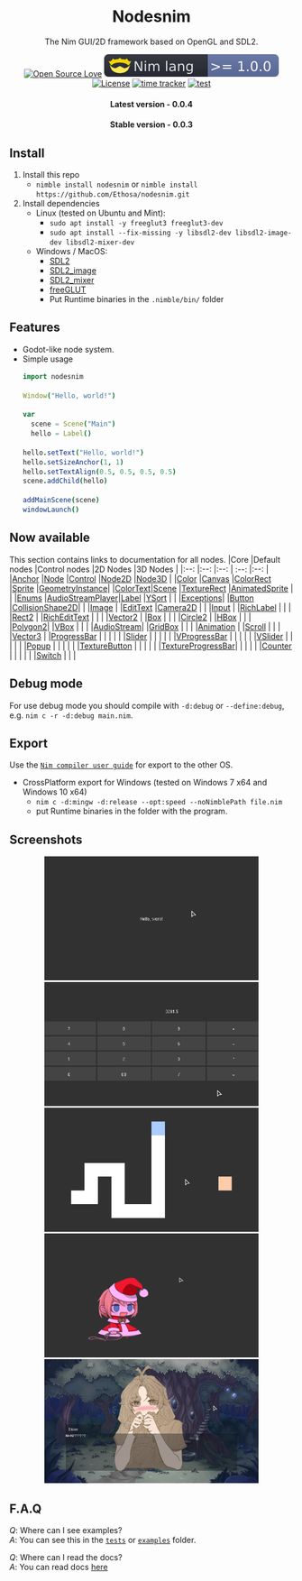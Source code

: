 <h1 align="center">Nodesnim</h1>
<div align="center">The Nim GUI/2D framework based on OpenGL and SDL2.

[![Open Source Love](https://badges.frapsoft.com/os/v1/open-source.svg?v=103)](https://github.com/ellerbrock/open-source-badges/)
[![Nim language-plastic](https://github.com/Ethosa/yukiko/blob/master/nim-lang.svg)](https://github.com/Ethosa/yukiko/blob/master/nim-lang.svg)
[![License](https://img.shields.io/github/license/Ethosa/nodesnim)](https://github.com/Ethosa/nodesnim/blob/master/LICENSE)
[![time tracker](https://wakatime.com/badge/github/Ethosa/nodesnim.svg)](https://wakatime.com/badge/github/Ethosa/nodesnim)
[![test](https://github.com/Ethosa/nodesnim/workflows/test/badge.svg)](https://github.com/Ethosa/nodesnim/actions)

<h4>Latest version - 0.0.4</h4>
<h4>Stable version - 0.0.3</h4>
</div>

## Install
1. Install this repo
   -  `nimble install nodesnim` or `nimble install https://github.com/Ethosa/nodesnim.git`
2. Install dependencies
   -  Linux (tested on Ubuntu and Mint):
      - `sudo apt install -y freeglut3 freeglut3-dev`
      - `sudo apt install --fix-missing -y libsdl2-dev libsdl2-image-dev libsdl2-mixer-dev`
   -  Windows / MacOS:
      -  [SDL2](https://www.libsdl.org/download-2.0.php)
      -  [SDL2_image](https://www.libsdl.org/projects/SDL_image/)
      -  [SDL2_mixer](https://www.libsdl.org/projects/SDL_mixer/)
      -  [freeGLUT](http://freeglut.sourceforge.net/)
      -  Put Runtime binaries in the `.nimble/bin/` folder

## Features
- Godot-like node system.
- Simple usage
  ```nim
  import nodesnim

  Window("Hello, world!")

  var
    scene = Scene("Main")
    hello = Label()

  hello.setText("Hello, world!")
  hello.setSizeAnchor(1, 1)
  hello.setTextAlign(0.5, 0.5, 0.5, 0.5)
  scene.addChild(hello)

  addMainScene(scene)
  windowLaunch()
  ```

## Now available
This section contains links to documentation for all nodes.
|Core                |Default nodes             |Control nodes                  |2D Nodes                    |3D Nodes                     |
|:--:                |:--:                      |:--:                           |  :--:                      |:--:                         |
|[Anchor][Anchor]    |[Node][Node]              |[Control][Control]             |[Node2D][Node2D]            |[Node3D][Node3D]             |
|[Color][Color]      |[Canvas][Canvas]          |[ColorRect][ColorRect]         |[Sprite][Sprite]            |[GeometryInstance][ginstance]|
|[ColorText][clrtext]|[Scene][Scene]            |[TextureRect][TextureRect]     |[AnimatedSprite][asprite]   |                             |
|[Enums][Enums]      |[AudioStreamPlayer][aplay]|[Label][Label]                 |[YSort][YSort]              |                             |
|[Exceptions][except]|                          |[Button][Button]               |[CollisionShape2D][cshape2d]|                             |
|[Image][Image]      |                          |[EditText][EditText]           |[Camera2D][Camera2D]        |                             |
|[Input][Input]      |                          |[RichLabel][RichLabel]         |                            |                             |
|[Rect2][Rect2]      |                          |[RichEditText][RichEditText]   |                            |                             |
|[Vector2][Vector2]  |                          |[Box][Box]                     |                            |                             |
|[Circle2][Circle2]  |                          |[HBox][HBox]                   |                            |                             |
|[Polygon2][Polygon2]|                          |[VBox][VBox]                   |                            |                             |
|[AudioStream][astrm]|                          |[GridBox][GridBox]             |                            |                             |
|[Animation][anim]   |                          |[Scroll][Scroll]               |                            |                             |
|[Vector3][Vector3]  |                          |[ProgressBar][ProgressBar]     |                            |                             |
|                    |                          |[Slider][Slider]               |                            |                             |
|                    |                          |[VProgressBar][VProgressBar]   |                            |                             |
|                    |                          |[VSlider][VSlider]             |                            |                             |
|                    |                          |[Popup][Popup]                 |                            |                             |
|                    |                          |[TextureButton][TextureButton] |                            |                             |
|                    |                          |[TextureProgressBar][tprogress]|                            |                             |
|                    |                          |[Counter][Counter]             |                            |                             |
|                    |                          |[Switch][Switch]               |                            |                             |



## Debug mode
For use debug mode you should compile with `-d:debug` or `--define:debug`, e.g. `nim c -r -d:debug main.nim`.

## Export
Use the [`Nim compiler user guide`](https://nim-lang.org/docs/nimc.html#dynliboverride) for export to the other OS.

-   CrossPlatform export for Windows (tested on Windows 7 x64 and Windows 10 x64)
    -   `nim c -d:mingw -d:release --opt:speed --noNimblePath file.nim`
    -   put Runtime binaries in the folder with the program.

## Screenshots
<div align="center">
  <a href="https://github.com/Ethosa/nodesnim/blob/master/examples/hello_world">
    <img src="https://github.com/Ethosa/nodesnim/blob/master/screenshots/1.png" width="380" height="220" alt="Hello world example">
  </a>
  <a href="https://github.com/Ethosa/nodesnim/blob/master/examples/calculator">
    <img src="https://github.com/Ethosa/nodesnim/blob/master/screenshots/2.png" width="380" height="220" alt="Calculator example">
  </a>
  <a href="https://github.com/Ethosa/nodesnim/blob/master/examples/snake">
    <img src="https://github.com/Ethosa/nodesnim/blob/master/screenshots/3.png" width="380" height="220" alt="Snake game example">
  </a>
  <a href="https://github.com/Ethosa/nodesnim/blob/master/examples/screensaver">
    <img src="https://github.com/Ethosa/nodesnim/blob/master/screenshots/4.png" width="380" height="220" alt="Screensaver example">
  </a>
  <a href="https://github.com/Ethosa/nodesnim/blob/master/examples/novel">
    <img src="https://github.com/Ethosa/nodesnim/blob/master/screenshots/5.png" width="380" height="220" alt="Novel game example">
  </a>
</div>


## F.A.Q
*Q*: Where can I see examples?  
*A*: You can see this in the [`tests`](https://github.com/Ethosa/nodesnim/blob/master/tests) or [`examples`](https://github.com/Ethosa/nodesnim/blob/master/examples) folder.

*Q*: Where can I read the docs?  
*A*: You can read docs [here](https://ethosa.github.io/nodesnim/nodesnim.html)



[Anchor]:https://ethosa.github.io/nodesnim/nodesnim/core/anchor.html
[Color]:https://ethosa.github.io/nodesnim/nodesnim/core/color.html
[clrtext]:https://ethosa.github.io/nodesnim/nodesnim/core/color_text.html
[Enums]:https://ethosa.github.io/nodesnim/nodesnim/core/enums.html
[except]:https://ethosa.github.io/nodesnim/nodesnim/core/exceptions.html
[Image]:https://ethosa.github.io/nodesnim/nodesnim/core/image.html
[Input]:https://ethosa.github.io/nodesnim/nodesnim/core/input.html
[Rect2]:https://ethosa.github.io/nodesnim/nodesnim/core/rect2.html
[Vector2]:https://ethosa.github.io/nodesnim/nodesnim/core/vector2.html
[Circle2]:https://ethosa.github.io/nodesnim/nodesnim/core/circle2.html
[Polygon2]:https://ethosa.github.io/nodesnim/nodesnim/core/polygon2.html
[astrm]:https://ethosa.github.io/nodesnim/nodesnim/core/audio_stream.html
[anim]:https://ethosa.github.io/nodesnim/nodesnim/core/animation.html
[Vector3]:https://ethosa.github.io/nodesnim/nodesnim/core/vector3.html

[Node]:https://ethosa.github.io/nodesnim/nodesnim/nodes/node.html
[Canvas]:https://ethosa.github.io/nodesnim/nodesnim/nodes/canvas.html
[Scene]:https://ethosa.github.io/nodesnim/nodesnim/nodes/scene.html
[aplay]:https://ethosa.github.io/nodesnim/nodesnim/nodes/audio_stream_player.html

[Control]:https://ethosa.github.io/nodesnim/nodesnim/nodescontrol/control.html
[ColorRect]:https://ethosa.github.io/nodesnim/nodesnim/nodescontrol/color_rect.html
[TextureRect]:https://ethosa.github.io/nodesnim/nodesnim/nodescontrol/texture_rect.html
[Label]:https://ethosa.github.io/nodesnim/nodesnim/nodescontrol/label.html
[Button]:https://ethosa.github.io/nodesnim/nodesnim/nodescontrol/button.html
[EditText]:https://ethosa.github.io/nodesnim/nodesnim/nodescontrol/edittext.html
[RichLabel]:https://ethosa.github.io/nodesnim/nodesnim/nodescontrol/rich_label.html
[RichEditText]:https://ethosa.github.io/nodesnim/nodesnim/nodescontrol/rich_edit_text.html
[Box]:https://ethosa.github.io/nodesnim/nodesnim/nodescontrol/box.html
[HBox]:https://ethosa.github.io/nodesnim/nodesnim/nodescontrol/hbox.html
[VBox]:https://ethosa.github.io/nodesnim/nodesnim/nodescontrol/vbox.html
[GridBox]:https://ethosa.github.io/nodesnim/nodesnim/nodescontrol/grid_box.html
[Scroll]:https://ethosa.github.io/nodesnim/nodesnim/nodescontrol/scroll.html
[ProgressBar]:https://ethosa.github.io/nodesnim/nodesnim/nodescontrol/progress_bar.html
[Slider]:https://ethosa.github.io/nodesnim/nodesnim/nodescontrol/slider.html
[VProgressBar]:https://ethosa.github.io/nodesnim/nodesnim/nodescontrol/vprogress_bar.html
[VSlider]:https://ethosa.github.io/nodesnim/nodesnim/nodescontrol/vslider.html
[Popup]:https://ethosa.github.io/nodesnim/nodesnim/nodescontrol/popup.html
[TextureButton]:https://ethosa.github.io/nodesnim/nodesnim/nodescontrol/texture_button.html
[tprogress]:https://ethosa.github.io/nodesnim/nodesnim/nodescontrol/texture_progress_bar.html
[Counter]:https://ethosa.github.io/nodesnim/nodesnim/nodescontrol/counter.html
[Switch]:https://ethosa.github.io/nodesnim/nodesnim/nodescontrol/switch.html

[Node2D]:https://ethosa.github.io/nodesnim/nodesnim/nodes2d/node2d.html
[Sprite]:https://ethosa.github.io/nodesnim/nodesnim/nodes2d/sprite.html
[asprite]:https://ethosa.github.io/nodesnim/nodesnim/nodes2d/animated_sprite.html
[YSort]:https://ethosa.github.io/nodesnim/nodesnim/nodes2d/ysort.html
[cshape2d]:https://ethosa.github.io/nodesnim/nodesnim/nodes2d/collision_shape2d.html
[KinematicBody2D]:https://ethosa.github.io/nodesnim/nodesnim/nodes2d/kinematic_body2d.html
[Camera2D]:https://ethosa.github.io/nodesnim/nodesnim/nodes2d/camera2d.html
[Node2D]:https://ethosa.github.io/nodesnim/nodesnim/nodes2d/node2d.html

[Node3D]:https://ethosa.github.io/nodesnim/nodesnim/nodes3d/node3d.html
[ginstance]:https://ethosa.github.io/nodesnim/nodesnim/nodes3d/geometry_instance.html
